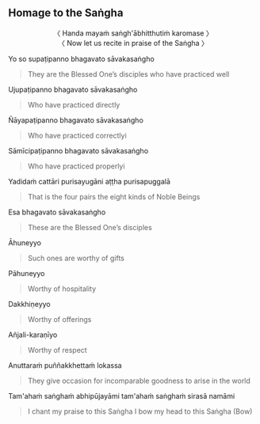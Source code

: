 ## Homage to the Saṅgha<a id="homage-sangha"></a>

<center>
〈 Handa mayaṁ saṅgh'ābhitthutiṁ karomase 〉<br>
〈 Now let us recite in praise of the Saṅgha 〉
</center>

Yo so supaṭipanno bhagavato sāvakasaṅgho

<div class="english">

> They are the Blessed One’s disciples who have practiced well

</div>

Ujupaṭipanno bhagavato sāvakasaṅgho

<div class="english">

> Who have practiced directly

</div>

Ñāyapaṭipanno bhagavato sāvakasaṅgho

<div class="english">

> Who have practiced correctlyi

</div>

Sāmīcipaṭipanno bhagavato sāvakasaṅgho

<div class="english">

> Who have practiced properlyi

</div>

Yadidaṁ cattāri purisayugāni aṭṭha purisapuggalā

<div class="english">

> That is the four pairs the eight kinds of Noble Beings

</div>

Esa bhagavato sāvakasaṅgho

<div class="english">

> These are the Blessed One’s disciples

</div>

Āhuneyyo

<div class="english">

> Such ones are worthy of gifts

</div>

Pāhuneyyo

<div class="english">

> Worthy of hospitality

</div>

Dakkhiṇeyyo

<div class="english">

> Worthy of offerings

</div>

Añjali-karaṇīyo

<div class="english">

> Worthy of respect

</div>

Anuttaraṁ puññakkhettaṁ lokassa

<div class="english">

> They give occasion for incomparable goodness to arise in the world

</div>

Tam'ahaṁ saṅghaṁ abhipūjayāmi tam'ahaṁ saṅghaṁ sirasā namāmi

<div class="english">

> I chant my praise to this Saṅgha
> I bow my head to this Saṅgha (Bow)

</div>
